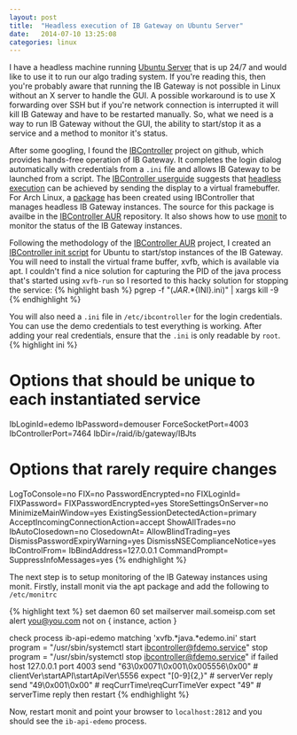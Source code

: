 ```yaml
---
layout: post
title:  "Headless execution of IB Gateway on Ubuntu Server"
date:   2014-07-10 13:25:08
categories: linux
---
```


I have a headless machine running [Ubuntu Server](http://www.ubuntu.com/server) that is up 24/7 and would like to use it to run our algo trading system. If you're reading this, then you're probably aware that running the IB Gateway is not possible in Linux without an X server to handle the GUI. A possible workaround is to use X forwarding over SSH but if you're network connection is interrupted it will kill IB Gateway and have to be restarted manually. So, what we need is a way to run IB Gateway without the GUI, the ability to start/stop it as a service and a method to monitor it's status.

After some googling, I found the [IBController](https://github.com/ib-controller/ib-controller) project on github, which provides hands-free operation of IB Gateway. It completes the login dialog automatically with credentials from a `.ini` file and allows IB Gateway to be launched from a script. The [IBController userguide](https://github.com/ib-controller/ib-controller/blob/master/userguide.md) suggests that [headless execution](https://github.com/ib-controller/ib-controller/blob/master/userguide.md#headless-execution-unix) can be achieved by sending the display to a virtual framebuffer. For Arch Linux, a [package](https://aur.archlinux.org/packages/ib-controller/) has been created using IBController that manages headless IB Gateway instances. The source for this package is availbe in the [IBController AUR](https://github.com/benalexau/ibcontroller-aur) repository. It also shows how to use [monit](http://mmonit.com/) to monitor the status of the IB Gateway instances.

Following the methodology of the [IBController AUR](https://github.com/benalexau/ibcontroller-aur) project, I created an [IBController init script](https://gist.github.com/aidoom/72972af41470eebca743) for Ubuntu to start/stop instances of the IB Gateway. You will need to install the virtual frame buffer, xvfb, which is available via apt. I couldn't find a nice solution for capturing the PID of the java process that's started using `xvfb-run` so I resorted to this hacky solution for stopping the service:
{% highlight bash %}
pgrep -f "(${JAR}.*${INI}.ini)" | xargs kill -9
{% endhighlight %}

You will also need a `.ini` file in `/etc/ibcontroller` for the login credentials. You can use the demo credentials to test everything is working. After adding your real credentials, ensure that the `.ini` is only readable by `root`.
{% highlight ini %}
# Options that should be unique to each instantiated service
IbLoginId=edemo
IbPassword=demouser
ForceSocketPort=4003
IbControllerPort=7464
IbDir=/raid/ib/gateway/IBJts

# Options that rarely require changes
LogToConsole=no
FIX=no
PasswordEncrypted=no
FIXLoginId=
FIXPassword=
FIXPasswordEncrypted=yes
StoreSettingsOnServer=no
MinimizeMainWindow=yes
ExistingSessionDetectedAction=primary
AcceptIncomingConnectionAction=accept
ShowAllTrades=no
IbAutoClosedown=no
ClosedownAt=
AllowBlindTrading=yes
DismissPasswordExpiryWarning=yes
DismissNSEComplianceNotice=yes
IbControlFrom=
IbBindAddress=127.0.0.1
CommandPrompt=
SuppressInfoMessages=yes
{% endhighlight %}

The next step is to setup monitoring of the IB Gateway instances using monit. Firstly, install monit via the apt package and add the following to `/etc/monitrc`

{% highlight text %}
set daemon 60
set mailserver mail.someisp.com
set alert you@you.com not on { instance, action }

check process ib-api-edemo matching 'xvfb.*java.*edemo.ini'
  start program = "/usr/sbin/systemctl start ibcontroller@fdemo.service"
  stop program = "/usr/sbin/systemctl stop ibcontroller@fdemo.service"
  if failed host 127.0.0.1 port 4003
    send "63\0x0071\0x001\0x005556\0x00" # clientVer\startAPI\startApiVer\5556
    expect "[0-9]{2,}"                   # serverVer reply
    send "49\0x001\0x00"                 # reqCurrTime\reqCurrTimeVer
    expect "49"                          # serverTime reply
  then restart
{% endhighlight %}

Now, restart monit and point your browser to `localhost:2812` and you should see the `ib-api-edemo` process.
